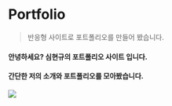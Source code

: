 # Portfolio
>반응형 사이트로 포트폴리오를 만들어 봤습니다.
#### 안녕하세요? 심현규의 포트폴리오 사이트 입니다.
#### 간단한 저의 소개와 포트폴리오를 모아봤습니다.

<img src="http://thumbnail.egloos.net/700x0/http://pds20.egloos.com/pds/201910/15/49/e0021949_5da55b07e5d24.png"></img>
